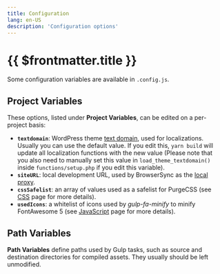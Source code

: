 ```yaml
---
title: Configuration
lang: en-US
description: 'Configuration options'
---
```


# {{ $frontmatter.title }}

Some configuration variables are available in `.config.js`.

## Project Variables

These options, listed under **Project Variables**, can be edited on a per-project basis:

- **`textdomain`**: WordPress theme [text domain](https://developer.wordpress.org/themes/functionality/internationalization/#text-domain), used for localizations. Usually you can use the default value. If you edit this, `yarn build` will update all localization functions with the new value (Please note that you also need to manually set this value in `load_theme_textdomain()` inside `functions/setup.php` if you edit this variable).
- **`siteURL`**: local development URL, used by BrowserSync as the [local proxy](https://www.browsersync.io/docs/api#api-init).
- **`cssSafelist`**: an array of values used as a safelist for PurgeCSS (see [CSS](/theme/css/) page for more details).
- **`usedIcons`**: a whitelist of icons used by *gulp-fa-minify* to minify FontAwesome 5 (see [JavaScript](/theme/javascript/) page for more details).

## Path Variables

**Path Variables** define paths used by Gulp tasks, such as source and destination directories for compiled assets. They usually should be left unmodified.